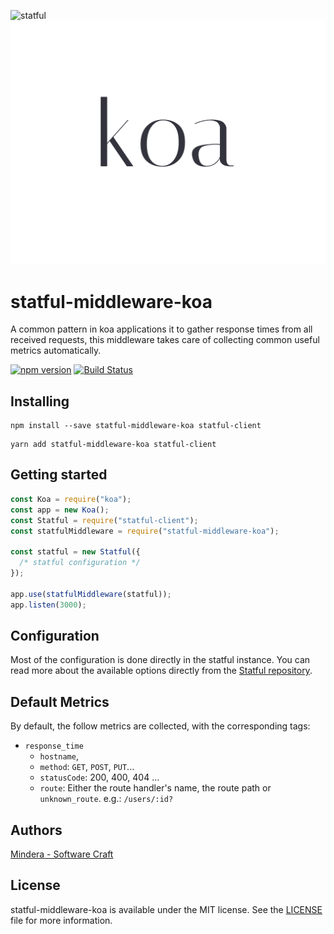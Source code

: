 ![statful](https://avatars1.githubusercontent.com/u/20299158?v=3&s=200)
![koa](https://github.com/koajs/koa/raw/master/docs/logo.png)

# statful-middleware-koa

A common pattern in koa applications it to gather response times from all received requests, this middleware takes care of collecting common useful metrics automatically.

[![npm version](https://badge.fury.io/js/statful-middleware-koa.svg)](https://badge.fury.io/js/statful-middleware-koa) [![Build Status](https://travis-ci.org/statful/statful-middleware-koa.svg?branch=master)](https://travis-ci.org/statful/statful-middleware-koa)

## Installing

```shell
npm install --save statful-middleware-koa statful-client
```

```shell
yarn add statful-middleware-koa statful-client
```

## Getting started

```js
const Koa = require("koa");
const app = new Koa();
const Statful = require("statful-client");
const statfulMiddleware = require("statful-middleware-koa");

const statful = new Statful({
  /* statful configuration */
});

app.use(statfulMiddleware(statful));
app.listen(3000);
```

## Configuration

Most of the configuration is done directly in the statful instance. You can read more about the available options directly from the [Statful repository](https://github.com/statful/statful-client-nodejs#global-configuration).

## Default Metrics

By default, the follow metrics are collected, with the corresponding tags:

- `response_time`
  - `hostname`,
  - `method`: `GET`, `POST`, `PUT`...
  - `statusCode`: 200, 400, 404 ...
  - `route`: Either the route handler's name, the route path or `unknown_route`. e.g.: `/users/:id?`

## Authors

[Mindera - Software Craft](https://github.com/Mindera)

## License

statful-middleware-koa is available under the MIT license. See the [LICENSE](https://raw.githubusercontent.com/statful/statful-middleware-koa/master/LICENSE.md) file for more information.
